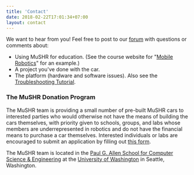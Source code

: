 ```yaml
---
title: 'Contact'
date: 2018-02-22T17:01:34+07:00
layout: contact
---
```

We want to hear from you! Feel free to post to our [forum](https://github.com/prl-mushr/mushr/discussions) with questions or comments about:

* Using MuSHR for education. (See the course website for "[Mobile Robotics](https://courses.cs.washington.edu/courses/cse478/20wi/)" for an example.)
* A project you've done with the car.
* The platform (hardware and software issues). Also see the [Troubleshooting Tutorial](/tutorials/workflow).




[//]: <## Stay up to date on the [MuSHR Newsletter](https://tinyletter.com/mushr).>

### The MuSHR Donation Program
The MuSHR team is providing a small number of pre-built MuSHR cars to interested parties who would otherwise not have the means of building the cars themselves, with priority given to schools, groups, and labs whose members are underrepresented in robotics and do not have the financial means to purchase a car themselves. Interested individuals or labs are encouraged to submit an application by filling out [this form](https://docs.google.com/forms/d/e/1FAIpQLScbVyCpDHmz1bqI0ree4NnkmoKmI_iPgE4riFFmsHYKEC0vCA/viewform?usp=sf_link).

The MuSHR team is located in the [Paul G. Allen School for Computer Science & Engineering](https://www.cs.washington.edu/about_us/) at the [University of Washington](https://www.washington.edu/) in Seattle, Washington. 



